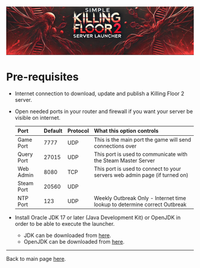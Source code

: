![Logo](images/kf2banner.png)

# Pre-requisites
- Internet connection to download, update and publish a Killing Floor 2 server.
- Open needed ports in your router and firewall if you want your server be visible on internet.

  | Port        | Default  | Protocol  | What this option controls                                                   |
  |-------------|----------|-----------|-----------------------------------------------------------------------------|
  | Game Port   | 7777     | UDP       | This is the main port the game will send connections over                   |
  | Query Port  | 27015    | UDP       | This port is used to communicate with the Steam Master Server               |
  | Web Admin   | 8080     | TCP       | This port is used to connect to your servers web admin page (if turned on)  |
  | Steam Port  | 20560    | UDP       |                                                                             |
  | NTP Port    | 123      | UDP       | Weekly Outbreak Only - Internet time lookup to determine correct Outbreak   |

- Install Oracle JDK 17 or later (Java Development Kit) or OpenJDK in order to be able to execute the launcher.
  - JDK can be downloaded from [here](https://www.oracle.com/java/technologies/downloads/).
  - OpenJDK can be downloaded from [here](https://openjdk.java.net/).

---
Back to main page [here](../README.md).
